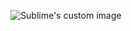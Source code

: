 <p align="center">
  <img src="https://i.ibb.co/h9fG4k8/Banner2.jpg" alt="Sublime's custom image"/>
</p>
